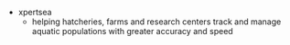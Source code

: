* xpertsea
	* helping hatcheries, farms and research centers track and manage aquatic populations with greater accuracy and speed
